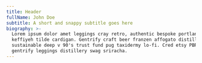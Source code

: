 ```yaml
---
title: Header
fullName: John Doe
subtitle: A short and snappy subtitle goes here
biography: >-
  Lorem ipsum dolor amet leggings cray retro, authentic bespoke portland celiac
  keffiyeh tilde cardigan. Gentrify craft beer franzen affogato distillery lomo
  sustainable deep v 90's trust fund pug taxidermy lo-fi. Cred etsy PBR&B, YOLO
  gentrify leggings distillery swag sriracha.
---
```


